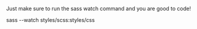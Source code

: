 Just make sure to run the sass watch command and you are good to code!

sass --watch styles/scss:styles/css
